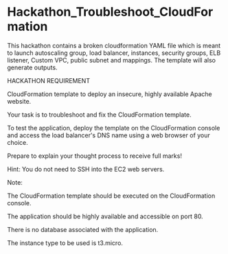 # Hackathon_Troubleshoot_CloudFormation
This hackathon contains a broken cloudformation YAML file which is meant to launch autoscaling group, load balancer, instances, security groups, ELB listener, Custom VPC, public subnet and mappings. The template will also generate outputs.

HACKATHON REQUIREMENT

CloudFormation template to deploy an insecure, highly available Apache website.

Your task is to troubleshoot and fix the CloudFormation template.

To test the application, deploy the template on the CloudFormation console and access the load balancer's DNS name using a web browser of your choice.

Prepare to explain your thought process to receive full marks!


Hint: You do not need to SSH into the EC2 web servers.


Note:

The CloudFormation template should be executed on the CloudFormation console.

The application should be highly available and accessible on port 80.

There is no database associated with the application.

The instance type to be used is t3.micro.
